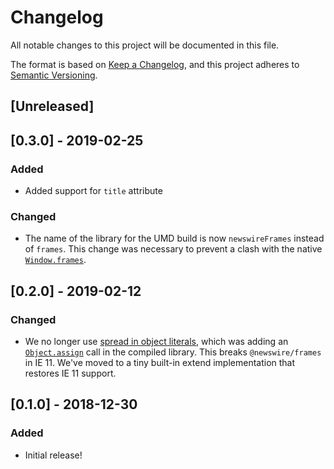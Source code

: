 # Changelog

All notable changes to this project will be documented in this file.

The format is based on [Keep a Changelog](https://keepachangelog.com/en/1.0.0/),
and this project adheres to [Semantic Versioning](https://semver.org/spec/v2.0.0.html).

## [Unreleased]

## [0.3.0] - 2019-02-25

### Added

- Added support for `title` attribute

### Changed

- The name of the library for the UMD build is now `newswireFrames` instead of `frames`. This change was necessary to prevent a clash with the native [`Window.frames`](https://developer.mozilla.org/en-US/docs/Web/API/Window/frames).

## [0.2.0] - 2019-02-12

### Changed

- We no longer use [spread in object literals](https://developer.mozilla.org/en-US/docs/Web/JavaScript/Reference/Operators/Spread_syntax#Spread_in_object_literals), which was adding an [`Object.assign`](https://developer.mozilla.org/en-US/docs/Web/JavaScript/Reference/Global_Objects/Object/assign) call in the compiled library. This breaks `@newswire/frames` in IE 11. We've moved to a tiny built-in extend implementation that restores IE 11 support.

## [0.1.0] - 2018-12-30

### Added

- Initial release!
